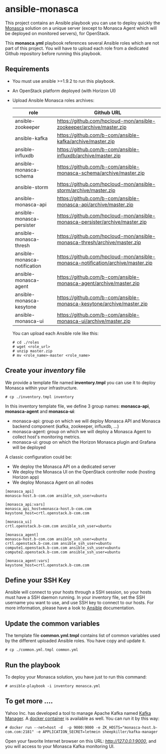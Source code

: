 # ansible-monasca
This project contains an Ansible playbook you can use to deploy quickly the [Monasca](https://wiki.openstack.org/wiki/Monasca) solution on a unique server (except to Monasca Agent which will be deployed on monitored servers), for OpenStack.

This **monasca.yml** playbook references several Ansible roles which are not part of this project. You will have to upload each role from a dedicated Github repository before running this playbook.


## Requirements
* You must use ansible >=1.9.2 to run this playbook.
* An OpenStack platform deployed (with Horizon UI)
* Upload Ansible Monasca roles archives:

  | role                          | Github URL                                                        |
  -------------------------------|--------------------------------------------------------------------|
  | ansible-zookeeper             | https://github.com/hpcloud-mon/ansible-zookeeper/archive/master.zip|
  | ansible-kafka                 | https://github.com/b-com/ansible-kafka/archive/master.zip|
  | ansible-influxdb              | https://github.com/b-com/ansible-influxdb/archive/master.zip|
  | ansible-monasca-schema        | https://github.com/b-com/ansible-monasca-schema/archive/master.zip|
  | ansible-storm                 | https://github.com/hpcloud-mon/ansible-storm/archive/master.zip|
  | ansible-monasca-api           | https://github.com/b-com/ansible-monasca-api/archive/master.zip|
  | ansible-monasca-persister     | https://github.com/hpcloud-mon/ansible-monasca-persister/archive/master.zip|
  | ansible-monasca-thresh        | https://github.com/hpcloud-mon/ansible-monasca-thresh/archive/master.zip|
  | ansible-monasca-notification  | https://github.com/hpcloud-mon/ansible-monasca-notification/archive/master.zip|
  | ansible-monasca-agent         | https://github.com/b-com/ansible-monasca-agent/archive/master.zip|
  | ansible-monasca-kesytone      | https://github.com/b-com/ansible-monasca-kesytone/archive/master.zip|
  | ansible-monasca-ui            | https://github.com/b-com/ansible-monasca-ui/archive/master.zip|

  You can upload each Ansible role like this:
  ~~~~
  # cd ./roles
  # wget <role_url> 
  # unzip master.zip
  # mv <role_name>-master <role_name>
  ~~~~


## Create your *inventory* file

We provide a template file named **inventory.tmpl** you can use it to deploy Monasca within your infrastructure.
~~~~
# cp ./inventory.tmpl inventory
~~~~
In this inventory template file, we define 3 group names: **monasca-api**, **monasca-agent** and **monasca-ui**:
* monasca-api: group on which we will deploy Monasca API and Monasca backend component (kafka, zookeeper, influxdb, ...)
* monasca-agent: group on which we will deploy a Monasca Agent to collect host's monitoring metrics.
* monasca-ui: group on which the Horizon Monasca plugin and Grafana will be deployed


A classic configuration could be:
* We deploy the Monasca API on a dedicated server
* We deploy the Monasca UI on the OpenStack controller node (hosting Horizon app)
* We deploy Monasca Agent on all nodes

~~~~
[monasca_api]
monasca-host.b-com.com ansible_ssh_user=ubuntu

[monasca_api:vars]
monasca_api_host=monasca-host.b-com.com
keystone_host=crtl.openstack.b-com.com

[monasca_ui]
crtl.openstack.b-com.com ansible_ssh_user=ubuntu

[monasca_agent]
monasca-host.b-com.com ansible_ssh_user=ubuntu
crtl.openstack.b-com.com ansible_ssh_user=ubuntu
compute1.openstack.b-com.com ansible_ssh_user=ubuntu
compute2.openstack.b-com.com ansible_ssh_user=ubuntu

[monasca_agent:vars]
keystone_host=crtl.openstack.b-com.com
~~~~



## Define your SSH Key
Ansible will connect to your hosts through a SSH session, so your hosts must have a SSH daemon running.
In your inventory file, set the SSH username you want to use, and use SSH key to connect to our hosts.
For more information, please have a look to [Ansible](http://docs.ansible.com/ansible/intro_inventory.html#list-of-behavioral-inventory-parameters) documentation.


## Update the common variables
The template file **common.yml.tmpl** contains list of common variables used by the different uploaded Ansible roles.
You have copy  and update it.

~~~~
# cp ./common.yml.tmpl common.yml
~~~~


## Run the playbook

To deploy your Monasca solution, you have just to run this command:
~~~~
# ansible-playbook -i inventory monasca.yml 
~~~~

## To get more ....
Yahoo Inc. has developed a tool to manage Apache Kafka named [Kafka Manager](https://github.com/yahoo/kafka-manager). A [docker container](https://hub.docker.com/r/sheepkiller/kafka-manager/) is available as well. You can run it by this way:

```
# docker run --net=host -d  -p 9000:9000 -e ZK_HOSTS="monasca-host.b-com.com:2181" -e APPLICATION_SECRET=letmein sheepkiller/kafka-manager

```

Open your favorite Internet browser on this URL: *http://127.0.0.1:9000*, and you will access to your Monasca Kafka monitoring UI.
